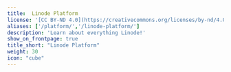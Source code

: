 ```yaml
---
title:  Linode Platform
license: '[CC BY-ND 4.0](https://creativecommons.org/licenses/by-nd/4.0)'
aliases: ['/platform/','/linode-platform/']
description: 'Learn about everything Linode!'
show_on_frontpage: true
title_short: "Linode Platform"
weight: 30
icon: "cube"
---
```


